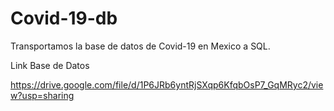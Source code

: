 # Covid-19-db
Transportamos la base de datos de Covid-19 en Mexico a SQL.


Link  Base de Datos

https://drive.google.com/file/d/1P6JRb6yntRjSXqp6KfqbOsP7_GqMRyc2/view?usp=sharing
